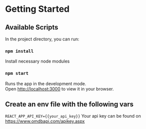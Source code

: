 # Getting Started 

## Available Scripts

In the project directory, you can run:

### `npm install`

  Install necessary node modules

### `npm start`

Runs the app in the development mode.\
Open [http://localhost:3000](http://localhost:3000) to view it in your browser.

## Create an env file with the following vars
 `REACT_APP_API_KEY={{your_api_key}}`
 Your api key can be found on https://www.omdbapi.com/apikey.aspx


